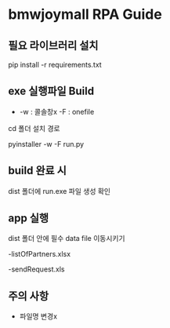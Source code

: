 # bmwjoymall RPA Guide

## 필요 라이브러리 설치 

pip install -r requirements.txt

## exe 실행파일 Build
- -w : 콜솔창x -F : onefile 

cd 폴더 설치 경로

pyinstaller -w -F run.py

## build 완료 시

dist 폴더에 run.exe 파일 생성 확인

## app 실행

dist 폴더 안에 필수 data file 이동시키기 

-listOfPartners.xlsx 

-sendRequest.xls 

## 주의 사항
- 파일명 변경x
